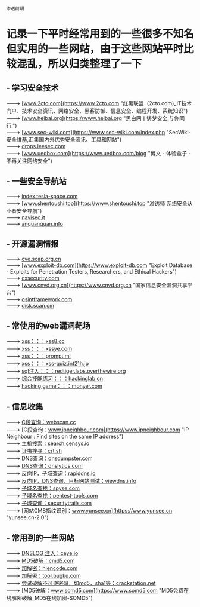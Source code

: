 `渗透前期`
# 记录一下平时经常用到的一些很多不知名但实用的一些网站，由于这些网站平时比较混乱，所以归类整理了一下


## - 学习安全技术
---> [www.2cto.com](https://www.2cto.com "红黑联盟（2cto.com)_IT技术门户、技术安全资讯、网络安全、黑客防御、信息安全、编程开发、系统知识")<br>
---> [www.heibai.org](https://www.heibai.org "黑白网丨铸梦安全,与你同行.")<br>
---> [www.sec-wiki.com](https://www.sec-wiki.com/index.php "SecWiki-安全维基,汇集国内外优秀安全资讯、工具和网站")<br>
---> [drops.leesec.com](http://drops.leesec.com/#! "WooYun知识库")<br>
---> [www.uedbox.com](https://www.uedbox.com/blog "博文 - 体验盒子 - 不再关注网络安全")<br>


## - 一些安全导航站
---> [index.tesla-space.com](https://index.tesla-space.com "HACK学习-信息安全导航 | 做最全面的信息安全导航知识站")<br>
---> [www.shentoushi.top](https://www.shentoushi.top "渗透师 网络安全从业者安全导航")<br>
---> [navisec.it](https://navisec.it "NaviSec.it  纳威安全导航 | 网络安全导航")<br>
---> [anquanquan.info](https://www.anquanquan.info "安全圈info - 做接地气的信息安全导航")<br>

## - 开源漏洞情报
---> [cve.scap.org.cn](http://cve.scap.org.cn "首页 - 信息安全漏洞门户 VULHUB")<br>
---> [www.exploit-db.com](https://www.exploit-db.com "Exploit Database - Exploits for Penetration Testers, Researchers, and Ethical Hackers")<br>
---> [cxsecurity.com](https://cxsecurity.com "CXSECURITY.COM Free Security List")<br>
---> [www.cnvd.org.cn](https://www.cnvd.org.cn "国家信息安全漏洞共享平台")<br>
---> [osintframework.com](https://osintframework.com "开源情报框架")<br>
---> [disk.scan.cm](https://disk.scan.cm "湛蓝安全空间 |狂野湛蓝，暴躁每天")<br>

## - 常使用的web漏洞靶场
---> [xss：：：xss8.cc](https://xss8.cc "XSS平台-XSS安全测试平台")<br>
---> [xss：：：xssye.com](https://xssye.com "XSS 学习平台")<br>
---> [xss：：：prompt.ml](https://prompt.ml "prompt(1) to win - 0x0")<br>
---> [xss：：：xss-quiz.int21h.jp](http://xss-quiz.int21h.jp "XSS Challenges (by yamagata21) - Stage #1")<br>
---> [sql注入：：：redtiger.labs.overthewire.org](http://redtiger.labs.overthewire.org "RedTiger's Hackit")<br>
---> [综合技能练习：：：hackinglab.cn](http://hackinglab.cn/index.php "网络安全实验室|网络信息安全攻防学习平台")<br>
---> [hacking game：：：monyer.com](http://monyer.com/game "Monyer's Game")<br>

## - 信息收集
---> [C段查询：webscan.cc](https://webscan.cc "同IP网站查询,C段查询,IP反查域名,在线C段,旁站工具 - WebScan")<br>
---> [C段查询：www.ipneighbour.com](https://www.ipneighbour.com "IP Neighbour : Find sites on the same IP address")<br>
---> [主机搜索：search.censys.io](https://search.censys.io "Censys Search")<br>
---> [证书搜寻：crt.sh](https://crt.sh "crt.sh | Certificate Search")<br>
---> [DNS查询：dnsdumpster.com](https://dnsdumpster.com "DNSdumpster.com - dns recon and research, find and lookup dns records")<br>
---> [DNS查询：dnslytics.com](https://dnslytics.com "Online investigation tool - Reverse IP, NS, MX, WHOIS and Search Tools")<br>
---> [反向IP，子域查询：rapiddns.io](https://rapiddns.io "RapidDNS Rapid DNS Information Collection - Home")<br>
---> [反向IP，DNS查询，目标网站测试：viewdns.info](https://viewdns.info "ViewDNS.info - Your one source for DNS related tools!")<br>
---> [子域名查找：spyse.com](https://spyse.com/tools/subdomain-finder "Subdomain Finder - Quick and Precise Enumeration | Spyse")<br>
---> [子域名查找：pentest-tools.com](https://pentest-tools.com/information-gathering/find-subdomains-of-domain "Find Subdomains Online - Pentest-Tools.com")<br>
---> [子域查询：securitytrails.com](https://securitytrails.com "SecurityTrails: Data Security, Threat Hunting, and Attack Surface Management Solutions for Security Teams")<br>
---> [网站CMS指纹识别：www.yunsee.cn](https://www.yunsee.cn "yunsee.cn-2.0")

## - 常用到的一些网站
---> [DNSLOG 注入：ceye.io](http://ceye.io "CEYE - Monitor service for security testing")<br>
---> [MD5破解：cmd5.com](https://www.cmd5.com "md5在线解密破解,md5解密加密")<br>
---> [加解密：hiencode.com](http://www.hiencode.com "CTF在线工具-CTF工具|CTF编码|CTF密码学|CTF加解密|程序员工具|在线编解码")<br>
---> [加解密：tool.bugku.com](https://tool.bugku.com "CTF|CTF工具下载|CTF工具包|CTF教程")<br>
---> [尝试破解不可逆密码，如md5，sha1等：crackstation.net](https://crackstation.net "CrackStation - Online Password Hash Cracking - MD5, SHA1, Linux, Rainbow Tables, etc.")<br>
---> [MD5破解：www.somd5.com](https://www.somd5.com "MD5免费在线解密破解_MD5在线加密-SOMD5")<br>
